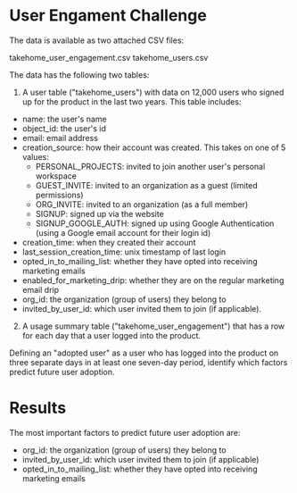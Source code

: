 # User Engament Challenge

The data is available as two attached CSV files:
 
takehome_user_engagement.csv
takehome_users.csv

The data has the following two tables:

1. A user table ("takehome_users") with data on 12,000 users who signed up for the product in the last two years. This table includes:
- name: the user's name
- object_id: the user's id
- email: email address
- creation_source: how their account was created. This takes on one of 5 values:
    * PERSONAL_PROJECTS: invited to join another user's personal workspace
    * GUEST_INVITE: invited to an organization as a guest (limited permissions)
    * ORG_INVITE: invited to an organization (as a full member)
    * SIGNUP: signed up via the website
    * SIGNUP_GOOGLE_AUTH: signed up using Google Authentication (using a Google email account for their login id)
- creation_time: when they created their account
- last_session_creation_time: unix timestamp of last login
- opted_in_to_mailing_list: whether they have opted into receiving marketing emails
- enabled_for_marketing_drip: whether they are on the regular marketing email drip
- org_id: the organization (group of users) they belong to
- invited_by_user_id: which user invited them to join (if applicable).

2. A usage summary table ("takehome_user_engagement") that has a row for each day that a user logged into the product.

Defining an "adopted user" as a user who has logged into the product on three separate days in at least one seven-day period, identify which factors predict future user adoption.

# Results

The most important factors to predict future user adoption are:

- org_id: the organization (group of users) they belong to
- invited_by_user_id: which user invited them to join (if applicable)
- opted_in_to_mailing_list: whether they have opted into receiving marketing emails






